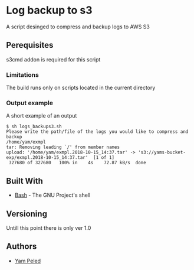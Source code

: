 # Log backup to s3

A script desinged to compress and backup logs to AWS S3

## Perequisites

s3cmd addon is required for this script

### Limitations
The build runs only on scripts located in the current directory
### Output example

A short example of an output

```
$ sh logs_backups3.sh 
Please write the path/file of the logs you would like to compress and backup
/home/yam/exmpl
tar: Removing leading `/' from member names
upload: '/home/yam/exmpl.2018-10-15_14:37.tar' -> 's3://yams-bucket-exp/exmpl.2018-10-15_14:37.tar'  [1 of 1]
 327680 of 327680   100% in    4s    72.87 kB/s  done
```

## Built With

* [Bash](https://www.gnu.org/software/bash/) - The GNU Project's shell

## Versioning

Untill this point there is only ver 1.0

## Authors

* [Yam Peled](https://github.com/yampeled1)

